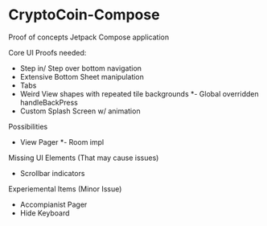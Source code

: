 # CryptoCoin-Compose

Proof of concepts Jetpack Compose application

Core UI Proofs needed:
 - Step in/ Step over bottom navigation
 - Extensive Bottom Sheet manipulation
 - Tabs
 - Weird View shapes with repeated tile backgrounds
 *-  Global overridden handleBackPress
 - Custom Splash Screen w/ animation

Possibilities
 - View Pager
 *- Room impl 

Missing UI Elements (That may cause issues)
 - Scrollbar indicators
   
Experiemental Items (Minor Issue)
 - Accompianist Pager
 - Hide Keyboard